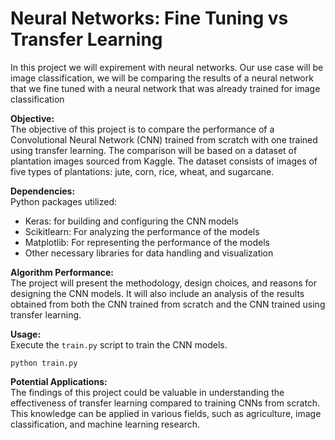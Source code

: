# Neural Networks: Fine Tuning vs Transfer Learning
 In this project we will expirement with neural networks. Our use case will be image classification, we will be comparing the results of a neural network that we fine tuned with a neural network that was already trained for image classification
 
**Objective:**  
The objective of this project is to compare the performance of a Convolutional Neural Network (CNN) trained from scratch with one trained using transfer learning. The comparison will be based on a dataset of plantation images sourced from Kaggle. The dataset consists of images of five types of plantations: jute, corn, rice, wheat, and sugarcane.

**Dependencies:**  
Python packages utilized:
  - Keras: for building and configuring the CNN models
  - Scikitlearn: For analyzing the performance of the models
  - Matplotlib: For representing the performance of the models
  - Other necessary libraries for data handling and visualization

**Algorithm Performance:**  
The project will present the methodology, design choices, and reasons for designing the CNN models. It will also include an analysis of the results obtained from both the CNN trained from scratch and the CNN trained using transfer learning. 

**Usage:**  
Execute the `train.py` script to train the CNN models. 
```
python train.py
```

**Potential Applications:**  
The findings of this project could be valuable in understanding the effectiveness of transfer learning compared to training CNNs from scratch. This knowledge can be applied in various fields, such as agriculture, image classification, and machine learning research.
